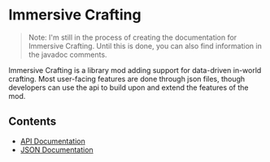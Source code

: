 # Immersive Crafting

> Note: I'm still in the process of creating the documentation
> for Immersive Crafting. Until this is done, you can also find information
> in the javadoc comments.

Immersive Crafting is a library mod adding support for data-driven in-world crafting.
Most user-facing features are done through json files, though developers can use the api
to build upon and extend the features of the mod.

## Contents

- [API Documentation](./api)
- [JSON Documentation](./json)
